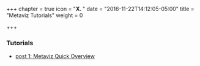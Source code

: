 +++
chapter = true
icon = "<b>X. </b>"
date = "2016-11-22T14:12:05-05:00"
title = "Metaviz Tutorials"
weight = 0

+++

### Tutorials

* [post 1: Metaviz Quick Overview](overview)